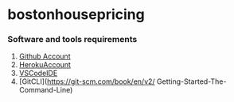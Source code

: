 # bostonhousepricing

### Software and tools requirements

1. [Github Account](https://github.com)
2. [HerokuAccount](https://heroku.com)
3. [VSCodeIDE](https://code.visualiztion.com/)
4. [GitCLI](https://git-scm.com/book/en/v2/
Getting-Started-The-Command-Line)
